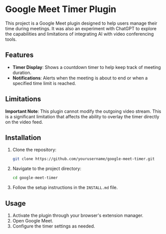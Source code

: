 # Google Meet Timer Plugin

This project is a Google Meet plugin designed to help users manage their time during meetings. It was also an experiment with ChatGPT to explore the capabilities and limitations of integrating AI with video conferencing tools.

## Features

- **Timer Display**: Shows a countdown timer to help keep track of meeting duration.
- **Notifications**: Alerts when the meeting is about to end or when a specified time limit is reached.

## Limitations

**Important Note**: This plugin cannot modify the outgoing video stream. This is a significant limitation that affects the ability to overlay the timer directly on the video feed.

## Installation

1. Clone the repository:
    ```sh
    git clone https://github.com/yourusername/google-meet-timer.git
    ```
2. Navigate to the project directory:
    ```sh
    cd google-meet-timer
    ```
3. Follow the setup instructions in the `INSTALL.md` file.

## Usage

1. Activate the plugin through your browser's extension manager.
2. Open Google Meet.
3. Configure the timer settings as needed.
